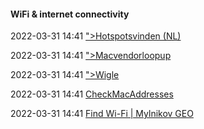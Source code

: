 ####  WiFi & internet connectivity

2022-03-31 14:41 [&quot;&gt;Hotspotsvinden (NL)](http://www.hotspotsvinden.nl/)

2022-03-31 14:41 [&quot;&gt;Macvendorloopup](https://www.macvendorlookup.com/)

2022-03-31 14:41 [&quot;&gt;Wigle](https://wigle.net/)

2022-03-31 14:41 [CheckMacAddresses](https://techzoom.net/maintenance)

2022-03-31 14:41 [Find Wi-Fi | Mylnikov GEO](https://find-wifi.mylnikov.org/)



